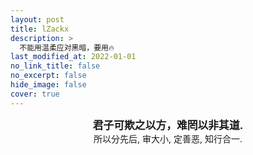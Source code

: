 ```yaml
---
layout: post
title: lZackx
description: >
  不能用温柔应对黑暗，要用🔥
last_modified_at: 2022-01-01
no_link_title: false 
no_excerpt: false 
hide_image: false
cover: true
---
```


<center><big><b>君子可欺之以方，难罔以非其道.</b></big></center>


<center>所以分先后, 审大小, 定善恶, 知行合一.</center>

